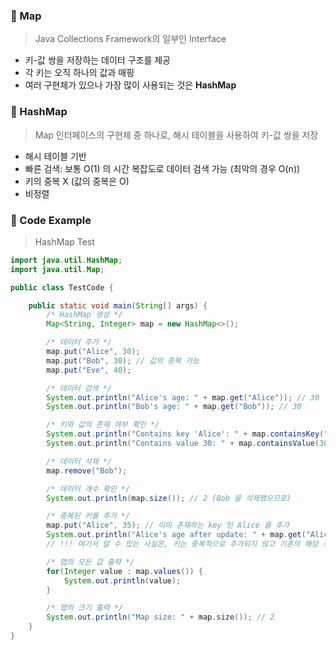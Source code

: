 ### 📌 Map
> Java Collections Framework의 일부인 Interface
* 키-값 쌍을 저장하는 데이터 구조를 제공
* 각 키는 오직 하나의 값과 매핑
* 여러 구현체가 있으나 가장 많이 사용되는 것은 **HashMap**

### 📌 HashMap
> Map 인터페이스의 구현체 중 하나로, 해시 테이블을 사용하여 키-값 쌍을 저장
* 해시 테이블 기반
* 빠른 검색: 보통 O(1) 의 시간 복잡도로 데이터 검색 가능 (최악의 경우 O(n))
* 키의 중복 X (값의 중복은 O)
* 비정렬

### 📌 Code Example
> HashMap Test
```java
import java.util.HashMap;
import java.util.Map;

public class TestCode {

    public static void main(String[] args) {
        /* HashMap 생성 */
        Map<String, Integer> map = new HashMap<>();

        /* 데이터 추가 */
        map.put("Alice", 30);
        map.put("Bob", 30); // 값의 중복 가능
        map.put("Eve", 40);

        /* 데이터 검색 */
        System.out.println("Alice's age: " + map.get("Alice")); // 30
        System.out.println("Bob's age: " + map.get("Bob")); // 30

        /* 키와 값의 존재 여부 확인 */
        System.out.println("Contains key 'Alice': " + map.containsKey("Alice")); // true
        System.out.println("Contains value 30: " + map.containsValue(30)); // true

        /* 데이터 삭제 */
        map.remove("Bob");

        /* 데이터 개수 확인 */
        System.out.println(map.size()); // 2 (Bob 을 삭제했으므로)

        /* 중복된 키를 추가 */
        map.put("Alice", 35); // 이미 존재하는 key 인 Alice 를 추가
        System.out.println("Alice's age after update: " + map.get("Alice")); // 35
        // !!! 여기서 알 수 있는 사실은, 키는 중복적으로 추가되지 않고 기존의 해당 키가 업데이트 된다는 사실

        /* 맵의 모든 값 출력 */
        for(Integer value : map.values()) {
            System.out.println(value);
        }

        /* 맵의 크기 출력 */
        System.out.println("Map size: " + map.size()); // 2
    }
}
